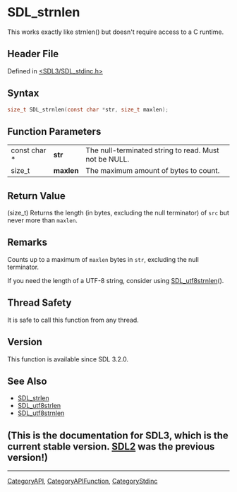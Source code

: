 # SDL_strnlen

This works exactly like strnlen() but doesn't require access to a C runtime.

## Header File

Defined in [<SDL3/SDL_stdinc.h>](https://github.com/libsdl-org/SDL/blob/main/include/SDL3/SDL_stdinc.h)

## Syntax

```c
size_t SDL_strnlen(const char *str, size_t maxlen);
```

## Function Parameters

|              |            |                                                       |
| ------------ | ---------- | ----------------------------------------------------- |
| const char * | **str**    | The null-terminated string to read. Must not be NULL. |
| size_t       | **maxlen** | The maximum amount of bytes to count.                 |

## Return Value

(size_t) Returns the length (in bytes, excluding the null terminator) of
`src` but never more than `maxlen`.

## Remarks

Counts up to a maximum of `maxlen` bytes in `str`, excluding the null
terminator.

If you need the length of a UTF-8 string, consider using
[SDL_utf8strnlen](SDL_utf8strnlen)().

## Thread Safety

It is safe to call this function from any thread.

## Version

This function is available since SDL 3.2.0.

## See Also

- [SDL_strlen](SDL_strlen)
- [SDL_utf8strlen](SDL_utf8strlen)
- [SDL_utf8strnlen](SDL_utf8strnlen)


## (This is the documentation for SDL3, which is the current stable version. [SDL2](https://wiki.libsdl.org/SDL2/) was the previous version!)



----
[CategoryAPI](CategoryAPI), [CategoryAPIFunction](CategoryAPIFunction), [CategoryStdinc](CategoryStdinc)

